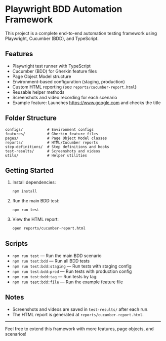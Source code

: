 # Playwright BDD Automation Framework

This project is a complete end-to-end automation testing framework using Playwright, Cucumber (BDD), and TypeScript.

## Features
- Playwright test runner with TypeScript
- Cucumber (BDD) for Gherkin feature files
- Page Object Model structure
- Environment-based configuration (staging, production)
- Custom HTML reporting (see `reports/cucumber-report.html`)
- Reusable helper methods
- Screenshots and video recording for each scenario
- Example feature: Launches https://www.google.com and checks the title

## Folder Structure
```
configs/           # Environment configs
features/          # Gherkin feature files
pages/             # Page Object Model classes
reports/           # HTML/Cucumber reports
step-definitions/  # Step definitions and hooks
test-results/      # Screenshots and videos
utils/             # Helper utilities
```

## Getting Started
1. Install dependencies:
   ```sh
   npm install
   ```
2. Run the main BDD test:
   ```sh
   npm run test
   ```
3. View the HTML report:
   ```sh
   open reports/cucumber-report.html
   ```

## Scripts
- `npm run test` — Run the main BDD scenario
- `npm run test:bdd` — Run all BDD tests
- `npm run test:bdd:staging` — Run tests with staging config
- `npm run test:bdd:prod` — Run tests with production config
- `npm run test:bdd:tag` — Run tests by tag
- `npm run test:bdd:file` — Run the example feature file

## Notes
- Screenshots and videos are saved in `test-results/` after each run.
- The HTML report is generated at `reports/cucumber-report.html`.

---

Feel free to extend this framework with more features, page objects, and scenarios!
